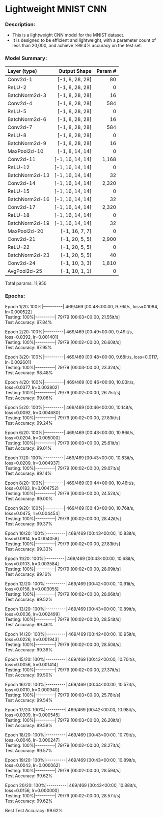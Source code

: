# Lightweight MNIST CNN

<!-- ![Build Status](https://github.com/navneetteotia/high_mnist/actions/workflows/high-mnist.yml/badge.svg) -->

### Description:
- This is a lightweight CNN model for the MNIST dataset.
- It is designed to be efficient and lightweight, with a parameter count of less than 20,000, and achieve >99.4% accuracy on the test set.

### Model Summary:


|  Layer (type) |     Output Shape | Param #
|:---------------| ----------------: |---------:
|      Conv2d-1 |  [-1, 8, 28, 28] |      80
|        ReLU-2 |  [-1, 8, 28, 28] |       0
| BatchNorm2d-3 |  [-1, 8, 28, 28] |      16
|      Conv2d-4 |  [-1, 8, 28, 28] |     584
|        ReLU-5 |  [-1, 8, 28, 28] |       0
| BatchNorm2d-6 |  [-1, 8, 28, 28] |      16
|      Conv2d-7 |  [-1, 8, 28, 28] |     584
|        ReLU-8 |  [-1, 8, 28, 28] |       0
| BatchNorm2d-9 |  [-1, 8, 28, 28] |      16
|  MaxPool2d-10 |  [-1, 8, 14, 14] |       0
|     Conv2d-11 | [-1, 16, 14, 14] |   1,168
|       ReLU-12 | [-1, 16, 14, 14] |       0
|BatchNorm2d-13 | [-1, 16, 14, 14] |      32
|     Conv2d-14 | [-1, 16, 14, 14] |   2,320
|       ReLU-15 | [-1, 16, 14, 14] |       0
|BatchNorm2d-16 | [-1, 16, 14, 14] |      32
|     Conv2d-17 | [-1, 16, 14, 14] |   2,320
|       ReLU-18 | [-1, 16, 14, 14] |       0
|BatchNorm2d-19 | [-1, 16, 14, 14] |      32
|  MaxPool2d-20 |   [-1, 16, 7, 7] |       0
|     Conv2d-21 |   [-1, 20, 5, 5] |   2,900
|       ReLU-22 |   [-1, 20, 5, 5] |       0
|BatchNorm2d-23 |   [-1, 20, 5, 5] |      40
|     Conv2d-24 |   [-1, 10, 3, 3] |   1,810
|  AvgPool2d-25 |   [-1, 10, 1, 1] |       0

Total params: 11,950</br>

### Epochs:

Epoch 1/20: 100%|----------| 469/469 [00:48<00:00,  9.76it/s, loss=0.1094, lr=0.000522]</br>
Testing: 100%|----------| 79/79 [00:03<00:00, 21.55it/s]</br>
Test Accuracy: 97.84%

Epoch 2/20: 100%|----------| 469/469 [00:49<00:00,  9.49it/s, loss=0.0392, lr=0.001401]</br>
Testing: 100%|----------| 79/79 [00:02<00:00, 26.60it/s]</br>
Test Accuracy: 97.95%

Epoch 3/20: 100%|----------| 469/469 [00:48<00:00,  9.68it/s, loss=0.0117, lr=0.002601]</br>
Testing: 100%|----------| 79/79 [00:03<00:00, 23.32it/s]</br>
Test Accuracy: 98.48%

Epoch 4/20: 100%|----------| 469/469 [00:46<00:00, 10.03it/s, loss=0.0377, lr=0.003802]</br>
Testing: 100%|----------| 79/79 [00:02<00:00, 26.75it/s]</br>
Test Accuracy: 99.06%

Epoch 5/20: 100%|----------| 469/469 [00:46<00:00, 10.14it/s, loss=0.0092, lr=0.004680]</br>
Testing: 100%|----------| 79/79 [00:02<00:00, 27.83it/s]</br>
Test Accuracy: 99.24%

Epoch 6/20: 100%|----------| 469/469 [00:43<00:00, 10.86it/s, loss=0.0204, lr=0.005000]</br>
Testing: 100%|----------| 79/79 [00:03<00:00, 25.61it/s]</br>
Test Accuracy: 99.01%

Epoch 7/20: 100%|----------| 469/469 [00:43<00:00, 10.83it/s, loss=0.0209, lr=0.004937]</br>
Testing: 100%|----------| 79/79 [00:02<00:00, 29.07it/s]</br>
Test Accuracy: 99.14%

Epoch 8/20: 100%|----------| 469/469 [00:44<00:00, 10.46it/s, loss=0.0183, lr=0.004752]</br>
Testing: 100%|----------| 79/79 [00:03<00:00, 24.52it/s]</br>
Test Accuracy: 99.00%

Epoch 9/20: 100%|----------| 469/469 [00:43<00:00, 10.76it/s, loss=0.0475, lr=0.004454]</br>
Testing: 100%|----------| 79/79 [00:02<00:00, 28.42it/s]</br>
Test Accuracy: 99.37%

Epoch 10/20: 100%|----------| 469/469 [00:43<00:00, 10.83it/s, loss=0.0914, lr=0.004058]</br>
Testing: 100%|----------| 79/79 [00:02<00:00, 27.83it/s]</br>
Test Accuracy: 99.33%

Epoch 11/20: 100%|----------| 469/469 [00:43<00:00, 10.68it/s, loss=0.0103, lr=0.003584]</br>
Testing: 100%|----------| 79/79 [00:02<00:00, 28.09it/s]</br>
Test Accuracy: 99.16%

Epoch 12/20: 100%|----------| 469/469 [00:42<00:00, 10.91it/s, loss=0.0158, lr=0.003055]</br>
Testing: 100%|----------| 79/79 [00:02<00:00, 28.06it/s]</br>
Test Accuracy: 99.52%

Epoch 13/20: 100%|----------| 469/469 [00:43<00:00, 10.89it/s, loss=0.0036, lr=0.002499]</br>
Testing: 100%|----------| 79/79 [00:02<00:00, 28.54it/s]</br>
Test Accuracy: 99.46%

Epoch 14/20: 100%|----------| 469/469 [00:42<00:00, 10.95it/s, loss=0.0226, lr=0.001943]</br>
Testing: 100%|----------| 79/79 [00:02<00:00, 28.50it/s]</br>
Test Accuracy: 99.39%

Epoch 15/20: 100%|----------| 469/469 [00:43<00:00, 10.70it/s, loss=0.0056, lr=0.001414]</br>
Testing: 100%|----------| 79/79 [00:02<00:00, 27.37it/s]</br>
Test Accuracy: 99.50%

Epoch 16/20: 100%|----------| 469/469 [00:44<00:00, 10.57it/s, loss=0.0010, lr=0.000940]</br>
Testing: 100%|----------| 79/79 [00:03<00:00, 25.78it/s]</br>
Test Accuracy: 99.54%

Epoch 17/20: 100%|----------| 469/469 [00:42<00:00, 10.98it/s, loss=0.0309, lr=0.000545]</br>
Testing: 100%|----------| 79/79 [00:03<00:00, 26.20it/s]</br>
Test Accuracy: 99.59%

Epoch 18/20: 100%|----------| 469/469 [00:43<00:00, 10.79it/s, loss=0.0046, lr=0.000247]</br>
Testing: 100%|----------| 79/79 [00:02<00:00, 28.27it/s]</br>
Test Accuracy: 99.57%

Epoch 19/20: 100%|----------| 469/469 [00:43<00:00, 10.89it/s, loss=0.0043, lr=0.000062]</br>
Testing: 100%|----------| 79/79 [00:02<00:00, 28.59it/s]</br>
Test Accuracy: 99.62%

Epoch 20/20: 100%|----------| 469/469 [00:43<00:00, 10.88it/s, loss=0.0156, lr=0.000000]</br>
Testing: 100%|----------| 79/79 [00:02<00:00, 28.57it/s]</br>
Test Accuracy: 99.62%

Best Test Accuracy: 99.62%
